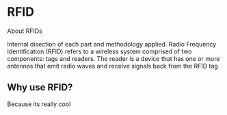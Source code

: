 # RFID
About RFIDs

Internal disection of each part and methodology applied.
Radio Frequency Identification (RFID) refers to a wireless system comprised of two components: tags and readers. The reader is a device that has one or more antennas that emit radio waves and receive signals back from the RFID tag

## Why use RFID?
Because its really cool

